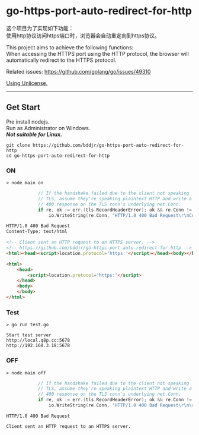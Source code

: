 # go-https-port-auto-redirect-for-http

这个项目为了实现如下功能：  
使用http协议访问https端口时，浏览器会自动重定向到https协议。  

This project aims to achieve the following functions:  
When accessing the HTTPS port using the HTTP protocol, the browser will automatically redirect to the HTTPS protocol.  

Related issues: <https://github.com/golang/go/issues/49310>

[Using Unlicense.](https://unlicense.org/)

***
## Get Start
Pre install nodejs.  
Run as Administrator on Windows.  
***Not suitable for Linux.***  

```
git clone https://github.com/bddjr/go-https-port-auto-redirect-for-http
cd go-https-port-auto-redirect-for-http
```


### ON
```
> node main on
```
```go
			// If the handshake failed due to the client not speaking
			// TLS, assume they're speaking plaintext HTTP and write a
			// 400 response on the TLS conn's underlying net.Conn.
			if re, ok := err.(tls.RecordHeaderError); ok && re.Conn != nil && tlsRecordHeaderLooksLikeHTTP(re.RecordHeader) {
				io.WriteString(re.Conn, "HTTP/1.0 400 Bad Request\r\nContent-Type: text/html\r\n\r\n<!-- Client sent an HTTP request to an HTTPS server. -->\n<!-- https://github.com/bddjr/go-https-port-auto-redirect-for-http -->\n<html><head><script>location.protocol='https:'</script></head><body></body></html>\n")
```
```html
HTTP/1.0 400 Bad Request
Content-Type: text/html

<!-- Client sent an HTTP request to an HTTPS server. -->
<!-- https://github.com/bddjr/go-https-port-auto-redirect-for-http -->
<html><head><script>location.protocol='https:'</script></head><body></body></html>
```
```html
<html>
    <head>
        <script>location.protocol='https:'</script>
    </head>
    <body>
    </body>
</html>
```


### Test
```
> go run test.go
```
```
Start test server
http://local.q8p.cc:5678
http://192.168.3.18:5678
```


### OFF
```
> node main off
```
```go
			// If the handshake failed due to the client not speaking
			// TLS, assume they're speaking plaintext HTTP and write a
			// 400 response on the TLS conn's underlying net.Conn.
			if re, ok := err.(tls.RecordHeaderError); ok && re.Conn != nil && tlsRecordHeaderLooksLikeHTTP(re.RecordHeader) {
				io.WriteString(re.Conn, "HTTP/1.0 400 Bad Request\r\n\r\nClient sent an HTTP request to an HTTPS server.\n")
```
```
HTTP/1.0 400 Bad Request

Client sent an HTTP request to an HTTPS server.
```
